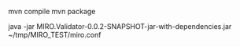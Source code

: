 mvn compile
mvn package


java -jar MIRO.Validator-0.0.2-SNAPSHOT-jar-with-dependencies.jar ~/tmp/MIRO_TEST/miro.conf
